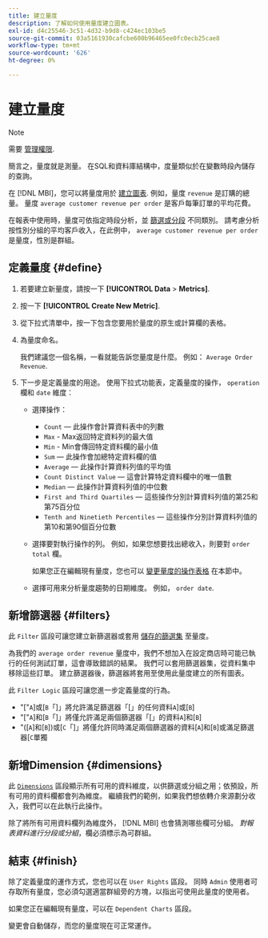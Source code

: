 ```yaml
---
title: 建立量度
description: 了解如何使用量度建立圖表。
exl-id: d4c25546-3c51-4d32-b9d8-c424ec103be5
source-git-commit: 03a5161930cafcbe600b96465ee0fc0ecb25cae8
workflow-type: tm+mt
source-wordcount: '626'
ht-degree: 0%

---
```


# 建立量度

>[!NOTE]
>
>需要 [管理權限](../../administrator/user-management/user-management.md).

簡言之，量度就是測量。 在SQL和資料庫結構中，度量類似於在變數時段內儲存的查詢。

在 [!DNL MBI]，您可以將量度用於 [建立圖表](../../data-user/reports/ess-rpt-build-visual.md). 例如，量度 `revenue` 是訂購的總量。 量度 `average customer revenue per order` 是客戶每筆訂單的平均花費。

在報表中使用時，量度可依指定時段分析，並 [篩選或分段](../../best-practices/segment-filter.md) 不同類別。 請考慮分析按性別分組的平均客戶收入，在此例中， `average customer revenue per order` 是量度，性別是群組。

## 定義量度 {#define}

1. 若要建立新量度，請按一下 **[!UICONTROL Data** > **Metrics]**.

1. 按一下 **[!UICONTROL Create New Metric]**.

1. 從下拉式清單中，按一下包含您要用於量度的原生或計算欄的表格。

1. 為量度命名。

   我們建議您一個名稱，一看就能告訴您量度是什麼。 例如： `Average Order Revenue`.

1. 下一步是定義量度的用途。 使用下拉式功能表，定義量度的操作， `operation` 欄和 `date` 維度：

   * 選擇操作：
      * `Count`  — 此操作會計算資料表中的列數
      * `Max` - Max返回特定資料列的最大值
      * `Min` - Min會傳回特定資料欄的最小值
      * `Sum`  — 此操作會加總特定資料欄的值
      * `Average`  — 此操作計算資料列值的平均值
      * `Count Distinct Value`  — 這會計算特定資料欄中的唯一值數
      * `Median`  — 此操作計算資料列值的中位數
      * `First and Third Quartiles`  — 這些操作分別計算資料列值的第25和第75百分位
      * `Tenth and Ninetieth Percentiles`  — 這些操作分別計算資料列值的第10和第90個百分位數
   * 選擇要對執行操作的列。 例如，如果您想要找出總收入，則要對 `order total` 欄。

      如果您正在編輯現有量度，您也可以 [變更量度的操作表格](../../data-analyst/data-warehouse-mgr/change-metric-op-table.md) 在本節中。

   * 選擇可用來分析量度趨勢的日期維度。 例如， `order date`.


## 新增篩選器 {#filters}

此 `Filter` 區段可讓您建立新篩選器或套用 [儲存的篩選集](../../data-user/reports/ess-manage-data-filters.md) 至量度。

為我們的 `average order revenue` 量度中，我們不想加入在設定商店時可能已執行的任何測試訂單，這會導致錯誤的結果。 我們可以套用篩選器集，從資料集中移除這些訂單。 建立篩選器後，篩選器將套用至使用此量度建立的所有圖表。

此 `Filter Logic` 區段可讓您進一步定義量度的行為。

* &quot;\[&quot;`A`\]或\[`B`「\]」將允許滿足篩選器「\[」的任何資料`A`\]或\[`B`\]
* &quot;\[&quot;`A`\]和\[`B`「\]」將僅允許滿足兩個篩選器「\[」的資料`A`\]和\[`B`\]
* &quot;(\[`A`\]和\[`B`\])或\[`C`「\]」將僅允許同時滿足兩個篩選器的資料\[`A`\]和\[`B`\]或滿足篩選器\[`C`單獨

## 新增Dimension {#dimensions}

此 [`Dimensions`](../../data-analyst/data-warehouse-mgr/manage-data-dimensions-metrics.md) 區段顯示所有可用的資料維度，以供篩選或分組之用；依預設，所有可用的資料欄都會列為維度。 繼續我們的範例，如果我們想依轉介來源劃分收入，我們可以在此執行此操作。

除了將所有可用資料欄列為維度外， [!DNL MBI] 也會猜測哪些欄可分組。 *對報表資料進行分段或分組*，欄必須標示為可群組。

## 結束 {#finish}

除了定義量度的運作方式，您也可以在 `User Rights` 區段。 同時 `Admin` 使用者可存取所有量度，您必須勾選適當群組旁的方塊，以指出可使用此量度的使用者。

如果您正在編輯現有量度，可以在 `Dependent Charts` 區段。

變更會自動儲存，而您的量度現在可正常運作。
